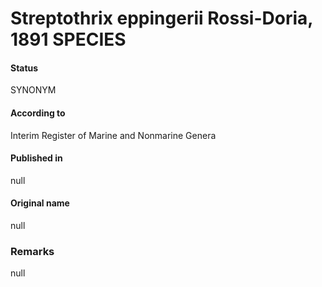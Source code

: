 # Streptothrix eppingerii Rossi-Doria, 1891 SPECIES

#### Status
SYNONYM

#### According to
Interim Register of Marine and Nonmarine Genera

#### Published in
null

#### Original name
null

### Remarks
null